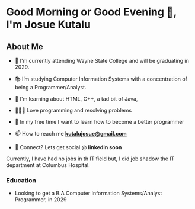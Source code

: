 # Good Morning or Good Evening 👋, I'm Josue Kutalu
## About Me

- 🏦 I'm currently attending Wayne State College and will be graduating in 2029.

- 📚 I’m studying Computer Information Systems with a concentration of being a Programmer/Analyst.

- 🤔 I'm learning about HTML, C++, a tad bit of Java, 

- 👨🏻‍💻 Love programming and resolving problems

- 🧠 In my free time I want to learn how to become a better programmer

- 📫 How to reach me **kutalujosue@gmail.com**

- 💬 Connect? Lets get social @ **linkedin soon**


Currently, I have had no jobs in th IT field but, I did job shadow the IT department at Columbus Hospital.

### Education

- Looking to get a B.A Computer Information Systems/Analyst Programmer, in 2029 
